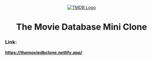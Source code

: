 <p align="center">
  <a href="https://themoviedbclone.netlify.app/" target="_blank" rel="noopener noreferrer">
    <img src="https://i.ibb.co/ZmjY5PS/moviedb.png" alt="TMDB Logo">
  </a>
</p>

<h1 align="center">The Movie Database Mini Clone</h1>

### Link:

**https://themoviedbclone.netlify.app/**
